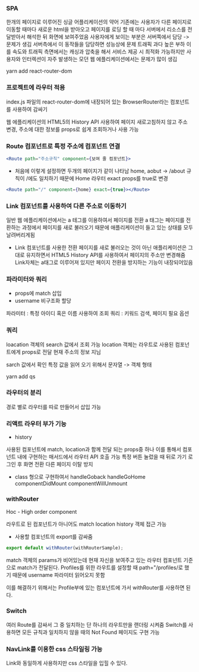 ### SPA

한개의 페이지로 이루어진 싱글 어플리케이션의 약어
기존에는 사용자가 다른 페이지로 이동할 때마다 새로운 html을 받아오고 페이지를 로딩 할 때 마다 서버에서 리소스를 전달받아서 해석한 뒤 화면에 보여주었음
사용자에게 보이는 부분은 서버쪽에서 담당 -> 문제가 생김
서버측에서 이 동작들을 담당하면 성능상에 문제
트래픽 과다 높은 부하
이를 속도와 트래픽 측면에서는 캐싱과 압축을 해서 서비스 제공 시 최적화 가능하지만
사용자와 인터렉션이 자주 발생하는 모던 웹 에플리케이션에서는 문제가 많이 생김

yarn add react-router-dom

### 프로젝트에 라우터 적용

index.js 파일의 react-router-dom에 내장되어 있는 BrowserRouter라는 컴포넌트를 사용하여 감싸기

웹 에플리케이션의 HTML5의 History API 사용하여 페이지 새로고침하지 않고 주소 변경,
주소에 대한 정보를 props로 쉽게 조회하거나 사용 가능

### Route 컴포넌트로 특정 주소에 컴포넌트 연결

```jsx
<Route path="주소규칙" component={보여 줄 컴포넌트}>
```

- 처음에 이렇게 설정하면 두개의 페이지가 같이 나타남 home, aobut
  -> /about 규칙이 /에도 일치하기 때문에
  Home 라우터 exact props를 true로 변경

```jsx
<Route path="/" component={home} exact={true}></Route>
```

### Link 컴포넌트를 사용하여 다른 주소로 이동하기

일반 웹 에플리케이션에서는 a 테그를 이용하여서 페이지를 전환
a 태그는 페이지를 전환하는 과정에서 페이지를 새로 불러오기 때문에 애플리케이션이 들고 있는 상태를 모두 날려버리게됨

- Link 컴포넌트를 사용한 전환
  페이지를 새로 불러오는 것이 아닌 애플리케이션은 그대로 유지하면서 HTML5 History API를 사용하여서 페이지의 주소만 변경해줌
  Link자체는 a태그로 이루어져 있지만 페이지 전환을 방지하는 기능이 내장되어있음

### 파라미터와 쿼리

- props에 match 삽입
- username 비구조화 할당

파라미터 : 특정 아이디 혹은 이름 사용하여 조회
쿼리 : 키워드 검색, 페이지 필요 옵션

### 쿼리

loacation 객체의 search 값에서 조회 가능
location 객체는 라우트로 사용된 컴포넌트에게 props로 전달 현재 주소의 정보 지님

sarch 값에서 확인
특정 값을 읽어 오기 위해서 문자열 -> 객체 형태

yarn add qs

### 라우터의 분리

경로 별로 라우터를 따로 만들어서 삽입 가능

### 리액트 라우터 부가 기능

- history

사용된 컴포넌트에 match, location과 함께 전달 되는 props중 하나
이를 통해서 컴포넌트 내에 구현하는 매서드에서 라우터 API 호출 가능
특정 버튼 눌렀을 때 뒤로 가기
로그인 후 화면 전환
다른 페이지 이탈 방지

- class 형으로 구현하여서
  handleGoback
  handleGoHome
  componentDidMount
  componentWillUnmount

### withRouter

Hoc - High order component

라우트로 된 컴포넌트가 아니어도 match location history 객체 접근 가능

- 사용할 컴포넌트의 export를 감싸줌

```jsx
export default withRouter(withRouterSample);
```

match 객체의 params가 비어있는데 현재 자신을 보여주고 있는 라우터 컴포넌트 기준으로 match가 전달된다. Profiles를 위한 라우트를 설정할 때 path="/profiles/로 했기 때문에 username 파라미터 읽어오지 못함

이를 해결하기 위해서는 Profile부에 있는 컴포넌트에 가서 withRouter를 사용하면 된다.

### Switch

여러 Route를 감싸서 그 중 일치하는 단 하나의 라우트만을 랜더링 시켜줌
Switch를 사용하면 모든 규칙과 일치하지 않을 때의 Not Found 페이지도 구현 가능

### NavLink를 이용한 css 스타일링 가능

Link와 동일하게 사용하지만 css 스타일을 입힐 수 있다.
